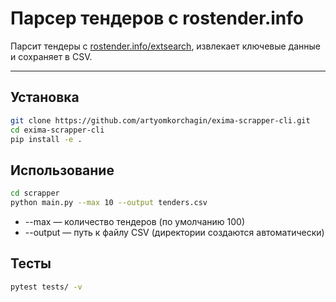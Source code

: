# Парсер тендеров с rostender.info

Парсит тендеры с [rostender.info/extsearch](https://rostender.info/extsearch), извлекает ключевые данные и сохраняет в CSV.

---

## Установка

```bash
git clone https://github.com/artyomkorchagin/exima-scrapper-cli.git
cd exima-scrapper-cli
pip install -e .
```

## Использование

```bash
cd scrapper
python main.py --max 10 --output tenders.csv
```

- --max — количество тендеров (по умолчанию 100)
- --output — путь к файлу CSV (директории создаются автоматически)

## Тесты
```bash
pytest tests/ -v
```
